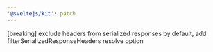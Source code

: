 ```yaml
---
'@sveltejs/kit': patch
---
```


[breaking] exclude headers from serialized responses by default, add filterSerializedResponseHeaders resolve option

